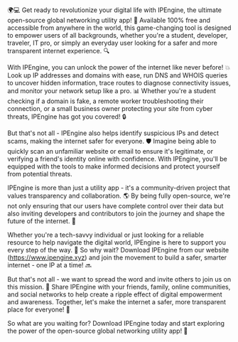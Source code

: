 🌍💻 Get ready to revolutionize your digital life with IPEngine, the ultimate open-source global networking utility app! 🚀 Available 100% free and accessible from anywhere in the world, this game-changing tool is designed to empower users of all backgrounds, whether you're a student, developer, traveler, IT pro, or simply an everyday user looking for a safer and more transparent internet experience. 🔍

With IPEngine, you can unlock the power of the internet like never before! 💥 Look up IP addresses and domains with ease, run DNS and WHOIS queries to uncover hidden information, trace routes to diagnose connectivity issues, and monitor your network setup like a pro. 📊 Whether you're a student checking if a domain is fake, a remote worker troubleshooting their connection, or a small business owner protecting your site from cyber threats, IPEngine has got you covered! 🔒

But that's not all - IPEngine also helps identify suspicious IPs and detect scams, making the internet safer for everyone. 🛡️ Imagine being able to quickly scan an unfamiliar website or email to ensure it's legitimate, or verifying a friend's identity online with confidence. With IPEngine, you'll be equipped with the tools to make informed decisions and protect yourself from potential threats.

IPEngine is more than just a utility app - it's a community-driven project that values transparency and collaboration. 🌎 By being fully open-source, we're not only ensuring that our users have complete control over their data but also inviting developers and contributors to join the journey and shape the future of the internet. 🚀

Whether you're a tech-savvy individual or just looking for a reliable resource to help navigate the digital world, IPEngine is here to support you every step of the way. 🌟 So why wait? Download IPEngine from our website (https://www.ipengine.xyz) and join the movement to build a safer, smarter internet - one IP at a time! 🔜

But that's not all - we want to spread the word and invite others to join us on this mission. 📢 Share IPEngine with your friends, family, online communities, and social networks to help create a ripple effect of digital empowerment and awareness. Together, let's make the internet a safer, more transparent place for everyone! 💪

So what are you waiting for? Download IPEngine today and start exploring the power of the open-source global networking utility app! 🚀